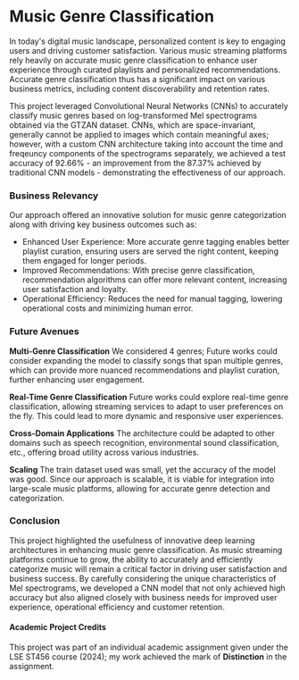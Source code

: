 # Music Genre Classification

In today's digital music landscape, personalized content is key to engaging users and driving customer satisfaction. Various music streaming platforms rely heavily on accurate music genre classification to enhance user experience through curated playlists and personalized recommendations. Accurate genre classification thus has a significant impact on various business metrics, including content discoverability and retention rates.

This project leveraged Convolutional Neural Networks (CNNs) to accurately classify music genres based on log-transformed Mel spectrograms obtained via the GTZAN dataset. CNNs, which are space-invariant, generally cannot be applied to images which contain meaningful axes; however, with a custom CNN architecture taking into account the time and freqeuncy components of the spectrograms separately, we achieved a test accuracy of 92.66% - an improvement from the 87.37% achieved by traditional CNN models - demonstrating the effectiveness of our approach. 

### Business Relevancy 

Our approach offered an innovative solution for music genre categorization along with driving key business outcomes such as:
- Enhanced User Experience: More accurate genre tagging enables better playlist curation, ensuring users are served the right content, keeping them engaged for longer periods.
- Improved Recommendations: With precise genre classification, recommendation algorithms can offer more relevant content, increasing user satisfaction and loyalty.
- Operational Efficiency: Reduces the need for manual tagging, lowering operational costs and minimizing human error.

### Future Avenues

**Multi-Genre Classification**
We considered 4 genres; Future works could consider expanding the model to classify songs that span multiple genres, which can provide more nuanced recommendations and playlist curation, further enhancing user engagement.

**Real-Time Genre Classification**
Future works could explore real-time genre classification, allowing streaming services to adapt to user preferences on the fly. This could lead to more dynamic and responsive user experiences.

**Cross-Domain Applications**
The architecture could be adapted to other domains such as speech recognition, environmental sound classification, etc., offering broad utility across various industries.

**Scaling**
The train dataset used was small, yet the accuracy of the model was good. Since our approach is scalable, it is viable for integration into large-scale music platforms, allowing for accurate genre detection and categorization.

### Conclusion
This project highlighted the usefulness of innovative deep learning architectures in enhancing music genre classification. As music streaming platforms continue to grow, the ability to accurately and efficiently categorize music will remain a critical factor in driving user satisfaction and business success. By carefully considering the unique characteristics of Mel spectrograms, we developed a CNN model that not only achieved high accuracy but also aligned closely with business needs for improved user experience, operational efficiency and customer retention. 

#### Academic Project Credits
This project was part of an individual academic assignment given under the LSE ST456 course (2024); my work achieved the mark of **Distinction** in the assignment.
